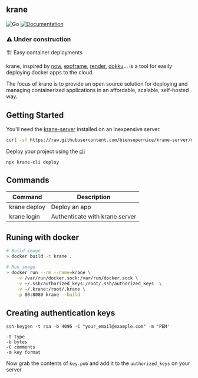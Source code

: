 ## krane

![Go](https://github.com/biensupernice/krane-server/workflows/Go/badge.svg?branch=master)
[![Documentation](https://img.shields.io/badge/latest-documentation-informational)](https://github.com/biensupernice/krane-server/tree/master/docs)

### ⚠️ Under construction

🏗 Easy container deployments

krane, inspired by [now](https://vercel.com/), [exoframe](https://github.com/exoframejs/exoframe), [render](https://render.com/), [dokku](http://dokku.viewdocs.io/dokku/)... is a tool for easily deploying docker apps to the cloud.

The focus of krane is to provide an open source solution for deploying and managing containerized applications in an affordable, scalable, self-hosted way.

## Getting Started

You'll need the [krane-server](https://github.com/biensupernice/krane-server) installed on an inexpensive server.

```bash
curl -sf https://raw.githubusercontent.com/biensupernice/krane-server/master/bootstrap.sh | sh
```

Deploy your project using the [cli](https://github.com/biensupernice/krane-cli)

```shell
npx krane-cli deploy
```

## Commands

| Command      | Description                    |
| ------------ | ------------------------------ |
| krane deploy | Deploy an app                  |
| krane login  | Authenticate with krane server |

## Runing with docker

```bash
# Build image
> docker build -t krane .

# Run image
> docker run --rm --name=krane \
    -v /var/run/docker.sock:/var/run/docker.sock \
    -v ~/.ssh/authorized_keys:/root/.ssh/authorized_keys  \
    -v ~/.krane:/root/.krane \
    -p 80:8080 krane --build
```

## Creating authentication keys

```
ssh-keygen -t rsa -b 4096 -C "your_email@example.com" -m 'PEM'

-t type
-b bytes
-C comments
-m key format
```

Now grab the contents of `key.pub` and add it to the `authorized_keys` on your server
